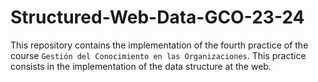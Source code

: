 # Structured-Web-Data-GCO-23-24
This repository contains the implementation of the fourth practice of the course `Gestión del Conocimiento en las Organizaciones`. This practice consists in the implementation of the data structure at the web.
